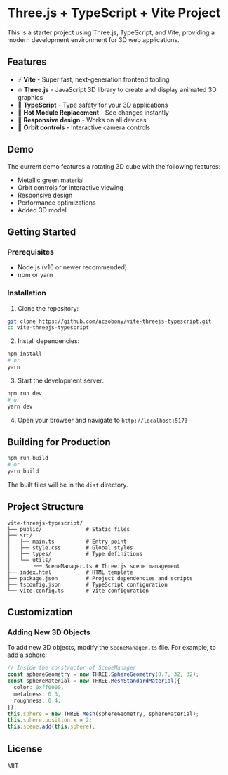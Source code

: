 # Three.js + TypeScript + Vite Project

This is a starter project using Three.js, TypeScript, and Vite, providing a modern development environment for 3D web applications.

## Features

- ⚡️ **Vite** - Super fast, next-generation frontend tooling 
- 🔥 **Three.js** - JavaScript 3D library to create and display animated 3D graphics
- 📝 **TypeScript** - Type safety for your 3D applications
- 🚀 **Hot Module Replacement** - See changes instantly
- 📱 **Responsive design** - Works on all devices
- 🔄 **Orbit controls** - Interactive camera controls

## Demo

The current demo features a rotating 3D cube with the following features:
- Metallic green material
- Orbit controls for interactive viewing
- Responsive design
- Performance optimizations
- Added 3D model

## Getting Started

### Prerequisites

- Node.js (v16 or newer recommended)
- npm or yarn

### Installation

1. Clone the repository:

```bash
git clone https://github.com/acsobony/vite-threejs-typescript.git
cd vite-threejs-typescript
```

2. Install dependencies:

```bash
npm install
# or
yarn
```

3. Start the development server:

```bash
npm run dev
# or
yarn dev
```

4. Open your browser and navigate to `http://localhost:5173`

## Building for Production

```bash
npm run build
# or
yarn build
```

The built files will be in the `dist` directory.

## Project Structure

```
vite-threejs-typescript/
├── public/              # Static files
├── src/
│   ├── main.ts          # Entry point
│   ├── style.css        # Global styles
│   ├── types/           # Type definitions
│   └── utils/
│       └── SceneManager.ts # Three.js scene management
├── index.html           # HTML template
├── package.json         # Project dependencies and scripts
├── tsconfig.json        # TypeScript configuration
└── vite.config.ts       # Vite configuration
```

## Customization

### Adding New 3D Objects

To add new 3D objects, modify the `SceneManager.ts` file. For example, to add a sphere:

```typescript
// Inside the constructor of SceneManager
const sphereGeometry = new THREE.SphereGeometry(0.7, 32, 32);
const sphereMaterial = new THREE.MeshStandardMaterial({
  color: 0xff0000,
  metalness: 0.3,
  roughness: 0.4,
});
this.sphere = new THREE.Mesh(sphereGeometry, sphereMaterial);
this.sphere.position.x = 2;
this.scene.add(this.sphere);
```

## License

MIT
